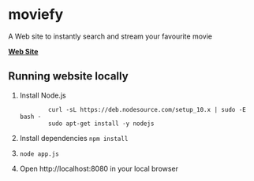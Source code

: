 

# moviefy 

A Web site to instantly search and stream your favourite movie 

**[Web Site](https://cinemafy.herokuapp.com/)**  

## Running website locally 
	
 1. Install Node.js 
			

			    curl -sL https://deb.nodesource.com/setup_10.x | sudo -E bash -
    			sudo apt-get install -y nodejs 
 

 2. Install dependencies 
	`npm install`  

3. `node app.js` 

4. Open http://localhost:8080 in your local browser 
		
	


	
	
